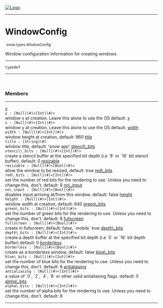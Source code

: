 
[![Logo](../../../images/logo.png)](../../../api/index.html)

---



<h1>WindowConfig</h1>
<small>`snow.types.WindowConfig`</small>

Window configuration information for creating windows

---

`typedef`

---

&nbsp;
&nbsp;



<h3>Members</h3> <hr/><span class="member apipage">
                <a name="y"><a class="lift" href="#y">y</a></a><div class="clear"></div><code class="signature apipage">y : [Null](#)&lt;[Int](#)&gt;</code><br/></span>
            <span class="small_desc_flat">window x at creation. Leave this alone to use the OS default.</span><span class="member apipage">
                <a name="x"><a class="lift" href="#x">x</a></a><div class="clear"></div><code class="signature apipage">x : [Null](#)&lt;[Int](#)&gt;</code><br/></span>
            <span class="small_desc_flat">window y at creation. Leave this alone to use the OS default.</span><span class="member apipage">
                <a name="width"><a class="lift" href="#width">width</a></a><div class="clear"></div><code class="signature apipage">width : [Null](#)&lt;[Int](#)&gt;</code><br/></span>
            <span class="small_desc_flat">window height at creation, default: 960</span><span class="member apipage">
                <a name="title"><a class="lift" href="#title">title</a></a><div class="clear"></div><code class="signature apipage">title : [String](#)</code><br/></span>
            <span class="small_desc_flat">window title, default: 'snow app'</span><span class="member apipage">
                <a name="stencil_bits"><a class="lift" href="#stencil_bits">stencil\_bits</a></a><div class="clear"></div><code class="signature apipage">stencil\_bits : [Null](#)&lt;[Int](#)&gt;</code><br/></span>
            <span class="small_desc_flat">create a stencil buffer at the specified bit depth (i.e `8` or `16` bit stencil buffer). default: 0</span><span class="member apipage">
                <a name="resizable"><a class="lift" href="#resizable">resizable</a></a><div class="clear"></div><code class="signature apipage">resizable : [Null](#)&lt;[Bool](#)&gt;</code><br/></span>
            <span class="small_desc_flat">allow the window to be resized, default: true</span><span class="member apipage">
                <a name="red_bits"><a class="lift" href="#red_bits">red\_bits</a></a><div class="clear"></div><code class="signature apipage">red\_bits : [Null](#)&lt;[Int](#)&gt;</code><br/></span>
            <span class="small_desc_flat">set the number of red bits for the rendering to use. Unless you need to change this, don't. default: 8</span><span class="member apipage">
                <a name="no_input"><a class="lift" href="#no_input">no\_input</a></a><div class="clear"></div><code class="signature apipage">no\_input : [Null](#)&lt;[Bool](#)&gt;</code><br/></span>
            <span class="small_desc_flat">disables input arriving at/from this window. default: false</span><span class="member apipage">
                <a name="height"><a class="lift" href="#height">height</a></a><div class="clear"></div><code class="signature apipage">height : [Null](#)&lt;[Int](#)&gt;</code><br/></span>
            <span class="small_desc_flat">window width at creation, default: 640</span><span class="member apipage">
                <a name="green_bits"><a class="lift" href="#green_bits">green\_bits</a></a><div class="clear"></div><code class="signature apipage">green\_bits : [Null](#)&lt;[Int](#)&gt;</code><br/></span>
            <span class="small_desc_flat">set the number of green bits for the rendering to use. Unless you need to change this, don't. default: 8</span><span class="member apipage">
                <a name="fullscreen"><a class="lift" href="#fullscreen">fullscreen</a></a><div class="clear"></div><code class="signature apipage">fullscreen : [Null](#)&lt;[Bool](#)&gt;</code><br/></span>
            <span class="small_desc_flat">create in fullscreen, default: false, `mobile` true</span><span class="member apipage">
                <a name="depth_bits"><a class="lift" href="#depth_bits">depth\_bits</a></a><div class="clear"></div><code class="signature apipage">depth\_bits : [Null](#)&lt;[Int](#)&gt;</code><br/></span>
            <span class="small_desc_flat">create a depth buffer at the specified bit depth (i.e `0` or `16` bit depth buffer) default: 0</span><span class="member apipage">
                <a name="borderless"><a class="lift" href="#borderless">borderless</a></a><div class="clear"></div><code class="signature apipage">borderless : [Null](#)&lt;[Bool](#)&gt;</code><br/></span>
            <span class="small_desc_flat">create as a borderless window, default: false</span><span class="member apipage">
                <a name="blue_bits"><a class="lift" href="#blue_bits">blue\_bits</a></a><div class="clear"></div><code class="signature apipage">blue\_bits : [Null](#)&lt;[Int](#)&gt;</code><br/></span>
            <span class="small_desc_flat">set the number of blue bits for the rendering to use. Unless you need to change this, don't. default: 8</span><span class="member apipage">
                <a name="antialiasing"><a class="lift" href="#antialiasing">antialiasing</a></a><div class="clear"></div><code class="signature apipage">antialiasing : [Null](#)&lt;[Int](#)&gt;</code><br/></span>
            <span class="small_desc_flat">a value of `0`, `2`, `4`, `8` or other valid antialiasing flags. default: 0</span><span class="member apipage">
                <a name="alpha_bits"><a class="lift" href="#alpha_bits">alpha\_bits</a></a><div class="clear"></div><code class="signature apipage">alpha\_bits : [Null](#)&lt;[Int](#)&gt;</code><br/></span>
            <span class="small_desc_flat">set the number of alpha bits for the rendering to use. Unless you need to change this, don't. default: 8</span>







---

&nbsp;
&nbsp;
&nbsp;
&nbsp;
